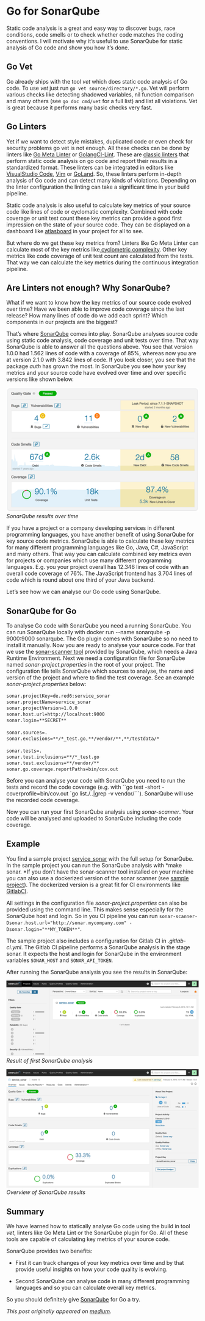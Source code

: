
# Go for SonarQube

Static code analysis is a great and easy way to discover bugs, race conditions, code smells or to check whether code matches the coding conventions. I will motivate why it’s useful to use SonarQube for static analysis of Go code and show you how it’s done.

## Go Vet

Go already ships with the tool *vet* which does static code analysis of Go code. To use *vet* just run `go vet source/directory/*.go`. Vet will perform various checks like detecting shadowed variables, nil function comparison and many others (see `go doc cmd/vet` for a full list) and list all violations. Vet is great because it performs many basic checks very fast.

## Go Linters

Yet if we want to detect style mistakes, duplicated code or even check for security problems go vet is not enough. All these checks can be done by linters like [Go Meta Linter](https://github.com/alecthomas/gometalinter) or [GolangCI-Lint](https://github.com/golangci/golangci-lint). These are [classic linters](https://en.wikipedia.org/wiki/Lint_(software)) that perform static code analysis on go code and report their results in a standardized format. These linters can be integrated in editors like [VisualStudio Code](https://code.visualstudio.com/), [Vim](https://www.vim.org/) or [GoLand](https://www.jetbrains.com/go/). So, these linters perform in-depth analysis of Go code and can detect many kinds of violations. Depending on the linter configuration the linting can take a significant time in your build pipeline.

Static code analysis is also useful to calculate key metrics of your source code like lines of code or cyclomatic complexity. Combined with code coverage or unit test count these key metrics can provide a good first impression on the state of your source code. They can be displayed on a dashboard like [atlasboard](https://bitbucket.org/atlassian/atlasboard) in your project for all to see.

But where do we get these key metrics from? Linters like Go Meta Linter can calculate most of the key metrics like[ cyclometric complexity](https://en.wikipedia.org/wiki/Cyclomatic_complexity). Other key metrics like code coverage of unit test count are calculated from the tests. That way we can calculate the key metrics during the continuous integration pipeline.

## Are Linters not enough? Why SonarQube?

What if we want to know how the key metrics of our source code evolved over time? Have we been able to improve code coverage since the last release? How many lines of code do we add each sprint? Which components in our projects are the biggest?

That’s where [SonarQube](https://www.sonarqube.org) comes into play. SonarQube analyses source code using static code analysis, code coverage and unit tests over time. That way SonarQube is able to answer all the questions above. You see that version 1.0.0 had 1.562 lines of code with a coverage of 85%, whereas now you are at version 2.1.0 with 3.842 lines of code. If you look closer, you see that the package *auth* has grown the most. In SonarQube you see how your key metrics and your source code have evolved over time and over specific versions like shown below.

![SonarQube results over time](sonarqube_over_time.png?raw=true)*SonarQube results over time*

If you have a project or a company developing services in different programming languages, you have another benefit of using SonarQube for key source code metrics. SonarQube is able to calculate these key metrics for many different programming languages like Go, Java, C#, JavaScript and many others. That way you can calculate combined key metrics even for projects or companies which use many different programming languages. E.g. you your project overall has 12.346 lines of code with an overall code coverage of 76%. The JavaScript frontend has 3.704 lines of code which is round about one third of your Java backend.

Let’s see how we can analyse our Go code using SonarQube.

## SonarQube for Go

To analyse Go code with SonarQube you need a running SonarQube. You can run SonarQube locally with docker run --name sonarqube -p 9000:9000 sonarqube. The Go plugin comes with SonarQube so no need to install it manually. Now you are ready to analyse your source code. For that we use the [sonar-scanner tool](https://docs.sonarqube.org/display/SCAN/Analyzing+with+SonarQube+Scanner) provided by SonarQube, which needs a Java Runtime Environment. Next we need a configuration file for SonarQube named *sonar-project.properties* in the root of your project. The configuration file tells SonarQube which sources to analyse, the name and version of the project and where to find the test coverage. See an example *sonar-project.properties* below:

    sonar.projectKey=de.red6:service_sonar
    sonar.projectName=service_sonar
    sonar.projectVersion=1.0.0
    sonar.host.url=http://localhost:9000
    sonar.login=**SECRET**
    
    sonar.sources=.
    sonar.exclusions=**/*_test.go,**/vendor/**,**/testdata/*
     
    sonar.tests=.
    sonar.test.inclusions=**/*_test.go
    sonar.test.exclusions=**/vendor/**
    sonar.go.coverage.reportPaths=bin/cov.out

Before you can analyse your code with SonarQube you need to run the tests and record the code coverage (e.g. with ``go test -short -coverprofile=bin/cov.out `go list./..|grep -v vendor/```). SonarQube will use the recorded code coverage.

Now you can run your first SonarQube analysis using *sonar-scanner*. Your code will be analysed and uploaded to SonarQube including the code coverage.

## Example

You find a sample project [service_sonar](https://github.com/remast/service_sonar) with the full setup for SonarQube. In the sample project you can run the SonarQube analysis with *make sonar. *If you don’t have the sonar-scanner tool installed on your machine you can also use a dockerized version of the sonar scanner (see [sample project](https://github.com/remast/service_sonar/blob/master/README.md)). The dockerized version is a great fit for CI environments like [GitlabCI](https://about.gitlab.com/product/continuous-integration/   ).

All settings in the configuration file *sonar-project.properties* can also be provided using the command line. This makes sense especially for the SonarQube host and login. So in you CI pipeline you can run `sonar-scanner-Dsonar.host.url="http://sonar.mycompany.com" -Dsonar.login="**MY_TOKEN**"`.

The sample project also includes a configuration for Gitlab CI in *.gitlab-ci.yml*. The Gitlab CI pipeline performs a SonarQube analysis in the stage sonar. It expects the host and login for SonarQube in the environment variables `SONAR_HOST` and `SONAR_API_TOKEN`.

After running the SonarQube analysis you see the results in SonarQube:

![Result of first SonarQube analysis](sonarqube_first_analysis.png?raw=true)*Result of first SonarQube analysis*

![Overview of SonarQube results](sonarqube_overview_results.png?raw=true)*Overview of SonarQube results*

## Summary

We have learned how to statically analyse Go code using the build in tool *vet*, linters like Go Meta Lint or the SonarQube plugin for Go. All of these tools are capable of calculating key metrics of your source code.

SonarQube provides two benefits:

* First it can track changes of your key metrics over time and by that provide useful insights on how your code quality is evolving.

* Second SonarQube can analyse code in many different programming languages and so you can calculate overall key metrics.

So you should definitely give [SonarQube](https://www.sonarqube.org) for Go a try.

*This post originally appeared on [medium](https://medium.com/red6-es/go-for-sonarqube-ffff5b74f33a).*